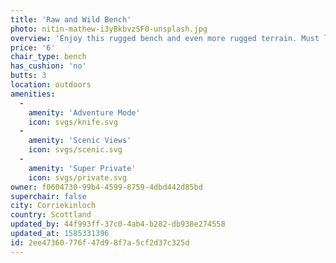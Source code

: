 ```yaml
---
title: 'Raw and Wild Bench'
photo: nitin-mathew-i3yBkbvzSF0-unsplash.jpg
overview: 'Enjoy this rugged bench and even more rugged terrain. Must love splinters.'
price: '6'
chair_type: bench
has_cushion: 'no'
butts: 3
location: outdoors
amenities:
  -
    amenity: 'Adventure Mode'
    icon: svgs/knife.svg
  -
    amenity: 'Scenic Views'
    icon: svgs/scenic.svg
  -
    amenity: 'Super Private'
    icon: svgs/private.svg
owner: f0604730-99b4-4599-8759-4dbd442d85bd
superchair: false
city: Corriekinloch
country: Scottland
updated_by: 44f993ff-37c0-4ab4-b282-db938e274558
updated_at: 1585331396
id: 2ee47360-776f-47d9-8f7a-5cf2d37c325d
---
```

